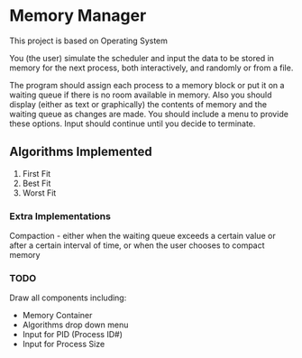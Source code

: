Memory Manager
==============

This project is based on Operating System 

You (the user) simulate the scheduler and input the data to be 
stored in memory for the next process, both interactively, and randomly or from a file.

The program should assign each process to a memory block or put it on a 
waiting queue if there is no room available in memory. Also you should display 
(either as text or graphically) the contents of memory and the waiting queue as 
changes are made. You should include a menu to provide these options. Input 
should continue until you decide to terminate.

## Algorithms Implemented
1. First Fit
2. Best Fit
3. Worst Fit

### Extra Implementations
Compaction - either when the waiting 
queue exceeds a certain value or after a certain interval of time, or when the user 
chooses to compact memory 

### TODO
Draw all components including:
* Memory Container
* Algorithms drop down menu
* Input for PID (Process ID#)
* Input for Process Size

